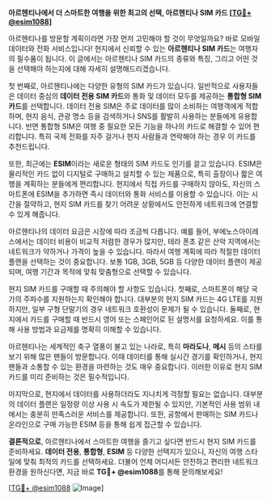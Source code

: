 **아르헨티나에서 더 스마트한 여행을 위한 최고의 선택, 아르헨티나 SIM 카드 [[TG💪+ @esim1088](https://t.me/s/esim1088)]**

아르헨티나를 방문할 계획이라면 가장 먼저 고민해야 할 것이 무엇일까요? 바로 모바일 데이터와 전화 서비스입니다! 현지에서 신뢰할 수 있는 **아르헨티나 SIM 카드**는 여행자의 필수품이 됩니다. 이 글에서는 아르헨티나 SIM 카드의 종류와 특징, 그리고 어떤 것을 선택해야 하는지에 대해 자세히 설명해드리겠습니다.

첫 번째로, 아르헨티나에는 다양한 유형의 SIM 카드가 있습니다. 일반적으로 사용자들은 데이터 중심의 **데이터 전용 SIM 카드**와 통화 및 데이터 모두를 제공하는 **통합형 SIM 카드**를 선택합니다. 데이터 전용 SIM은 주로 데이터를 많이 소비하는 여행객에게 적합하며, 현지 음식, 관광 명소 등을 검색하거나 SNS를 활발히 사용하는 분들에게 유용합니다. 반면 통합형 SIM은 여행 중 필요한 모든 기능을 하나의 카드로 해결할 수 있어 편리합니다. 특히 국제 전화를 자주 걸거나 현지 사람들과 연락해야 하는 경우 이 카드를 추천드립니다.

또한, 최근에는 **ESIM**이라는 새로운 형태의 SIM 카드도 인기를 끌고 있습니다. ESIM은 물리적인 카드 없이 디지털로 구매하고 설치할 수 있는 제품으로, 특히 출장이나 짧은 여행을 계획하는 분들에게 편리합니다. 현지에서 직접 카드를 구매하지 않아도, 자신의 스마트폰에 ESIM을 추가하면 즉시 데이터와 통화 서비스를 이용할 수 있습니다. 이는 시간을 절약하고, 현지 SIM 카드를 찾기 어려운 상황에서도 안전하게 네트워크에 연결할 수 있게 해줍니다.

아르헨티나의 데이터 요금은 시장에 따라 조금씩 다릅니다. 예를 들어, 부에노스아이레스에서는 데이터 비용이 비교적 저렴한 경우가 많지만, 테라 폰초 같은 산악 지역에서는 네트워크가 약하거나 가격이 높을 수 있습니다. 따라서 여행 계획에 따라 적절한 데이터 플랜을 선택하는 것이 중요합니다. 보통 1GB, 3GB, 5GB 등 다양한 데이터 플랜이 제공되며, 여행 기간과 목적에 맞춰 맞춤형으로 선택할 수 있습니다.

현지 SIM 카드를 구매할 때 주의해야 할 사항도 있습니다. 첫째로, 스마트폰이 해당 국가의 주파수를 지원하는지 확인해야 합니다. 대부분의 현지 SIM 카드는 4G LTE를 지원하지만, 일부 구형 단말기의 경우 네트워크 호환성이 문제가 될 수 있습니다. 둘째로, 현지에서 카드를 구매할 때 반드시 영어 또는 스페인어로 된 설명서를 요청하세요. 이를 통해 사용 방법과 요금제를 명확히 이해할 수 있습니다.

아르헨티나는 세계적인 축구 열풍이 불고 있는 나라로, 특히 **마라도나**, **메시** 등의 스타를 보기 위해 많은 팬들이 방문합니다. 이때 데이터를 통해 실시간 경기를 확인하거나, 현지 팬들과 소통할 수 있는 환경을 마련하는 것도 매우 중요합니다. 이러한 이유로 현지 SIM 카드를 미리 준비하는 것은 필수적입니다.

마지막으로, 현지에서 데이터를 사용하더라도 지나치게 걱정할 필요는 없습니다. 대부분의 데이터 플랜은 일정량 이상 사용 시 속도가 제한될 수 있지만, 기본적인 사용 범위 내에서는 충분히 만족스러운 서비스를 제공합니다. 또한, 공항에서 판매하는 SIM 카드나 온라인으로 구매 가능한 ESIM 등을 통해 쉽게 접근할 수 있습니다.

**결론적으로**, 아르헨티나에서 스마트한 여행을 즐기고 싶다면 반드시 현지 SIM 카드를 준비하세요. **데이터 전용**, **통합형**, **ESIM** 등 다양한 선택지가 있으니, 자신의 여행 스타일에 맞춰 최적의 카드를 선택하세요. 더불어 언제 어디서든 안전하고 편리한 네트워크 환경을 원하신다면, 지금 바로 **TG💪+ @esim1088**를 통해 문의해보세요!

[[TG💪+ @esim1088](https://t.me/s/esim1088) ![Image](https://i.postimg.cc/Y0z9fWf4/image.png)]
